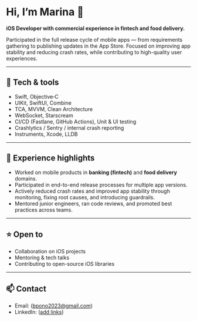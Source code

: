 # Hi, I’m Marina 👋

**iOS Developer with commercial experience in fintech and food delivery.**

Participated in the full release cycle of mobile apps — from requirements gathering to publishing updates in the App Store. Focused on improving app stability and reducing crash rates, while contributing to high-quality user experiences.

---

## 🔧 Tech & tools

* Swift, Objective‑C
* UIKit, SwiftUI, Combine
* TCA, MVVM, Clean Architecture
* WebSocket, Starscream 
* CI/CD (Fastlane, GitHub Actions), Unit & UI testing
* Crashlytics / Sentry / internal crash reporting
* Instruments, Xcode, LLDB

---

## 💼 Experience highlights

* Worked on mobile products in **banking (fintech)** and **food delivery** domains.
* Participated in end-to-end release processes for multiple app versions.
* Actively reduced crash rates and improved app stability through monitoring, fixing root causes, and introducing guardrails.
* Mentored junior engineers, ran code reviews, and promoted best practices across teams.

---

## ⭐ Open to

* Collaboration on iOS projects
* Mentoring & tech talks
* Contributing to open-source iOS libraries

---

## 📫 Contact

* Email: (bpono2023@gmail.com)
* LinkedIn: ([add links](https://www.linkedin.com/in/marina-iudina-0ba39a360/))
